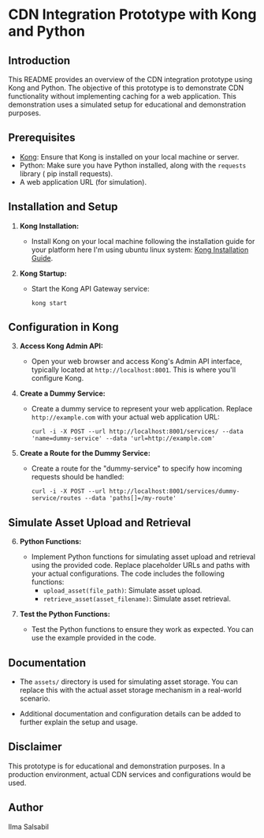 # CDN Integration Prototype with Kong and Python

## Introduction

This README provides an overview of the CDN integration prototype using Kong and Python. The objective of this prototype is to demonstrate CDN functionality without implementing caching for a web application. This demonstration uses a simulated setup for educational and demonstration purposes.

## Prerequisites

- [Kong]([https://docs.konghq.com/gateway/latest/installation/]): Ensure that Kong is installed on your local machine or server.
- Python: Make sure you have Python installed, along with the `requests` library ( pip install requests).
- A web application URL (for simulation).

## Installation and Setup

1. **Kong Installation:**
   - Install Kong on your local machine following the installation guide for your platform here I'm using ubuntu linux system: [Kong Installation Guide](https://docs.konghq.com/gateway/latest/install/linux/ubuntu/).

2. **Kong Startup:**
   - Start the Kong API Gateway service:
     ```shell
     kong start
     ```

## Configuration in Kong

3. **Access Kong Admin API:**
   - Open your web browser and access Kong's Admin API interface, typically located at `http://localhost:8001`. This is where you'll configure Kong.

4. **Create a Dummy Service:**
   - Create a dummy service to represent your web application. Replace `http://example.com` with your actual web application URL:
     ```shell
     curl -i -X POST --url http://localhost:8001/services/ --data 'name=dummy-service' --data 'url=http://example.com'
     ```

5. **Create a Route for the Dummy Service:**
   - Create a route for the "dummy-service" to specify how incoming requests should be handled:
     ```shell
     curl -i -X POST --url http://localhost:8001/services/dummy-service/routes --data 'paths[]=/my-route'
     ```

## Simulate Asset Upload and Retrieval

6. **Python Functions:**
   - Implement Python functions for simulating asset upload and retrieval using the provided code. Replace placeholder URLs and paths with your actual configurations. The code includes the following functions:
     - `upload_asset(file_path)`: Simulate asset upload.
     - `retrieve_asset(asset_filename)`: Simulate asset retrieval.

7. **Test the Python Functions:**
   - Test the Python functions to ensure they work as expected. You can use the example provided in the code.



## Documentation

- The `assets/` directory is used for simulating asset storage. You can replace this with the actual asset storage mechanism in a real-world scenario.

- Additional documentation and configuration details can be added to further explain the setup and usage.

## Disclaimer

This prototype is for educational and demonstration purposes. In a production environment, actual CDN services and configurations would be used.

## Author

Ilma Salsabil


